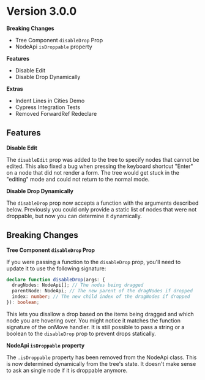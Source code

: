 # Version 3.0.0

**Breaking Changes**

- Tree Component `disableDrop` Prop
- NodeApi `isDroppable` property

**Features**

- Disable Edit
- Disable Drop Dynamically

**Extras**

- Indent Lines in Cities Demo
- Cypress Integration Tests
- Removed ForwardRef Redeclare

## Features

**Disable Edit**

The `disableEdit` prop was added to the tree to specify nodes that cannot be edited. This also fixed a bug when pressing the keyboard shortcut "Enter" on a node that did not render a form. The tree would get stuck in the "editing" mode and could not return to the normal mode.

**Disable Drop Dynamically**

The `disableDrop` prop now accepts a function with the arguments described below. Previously you could only provide a static list of nodes that were not droppable, but now you can determine it dynamically.

## Breaking Changes

**Tree Component `disableDrop` Prop**

If you were passing a function to the `disableDrop` prop, you'll need to update it to use the following signature:

```ts
declare function disableDrop(args: {
  dragNodes: NodeApi[]; // The nodes being dragged
  parentNode: NodeApi; // The new parent of the dragNodes if dropped
  index: number; // The new child index of the dragNodes if dropped
}): boolean;
```

This lets you disallow a drop based on the items being dragged and which node you are hovering over. You might notice it matches the function signature of the onMove handler. It is still possible to pass a string or a boolean to the `disableDrop` prop to prevent drops statically.

**NodeApi `isDroppable` property**

The `.isDroppable` property has been removed from the NodeApi class. This is now determined dynamically from the tree's state. It doesn't make sense to ask an single node if it is droppable anymore.
